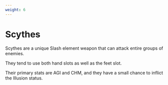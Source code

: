 ```yaml
---
weight: 6
---
```


# Scythes

Scythes are a unique Slash element weapon that can attack entire groups of enemies.

They tend to use both hand slots as well as the feet slot.

Their primary stats are AGI and CHM, and they have a small chance to inflict the Illusion status.
